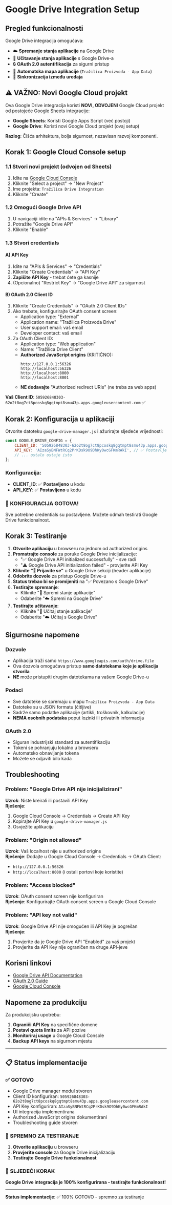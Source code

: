 # Google Drive Integration Setup

## Pregled funkcionalnosti

Google Drive integracija omogućava:
- ☁️ **Spremanje stanja aplikacije** na Google Drive
- 📂 **Učitavanje stanja aplikacije** s Google Drive-a
- 🔒 **OAuth 2.0 autentifikacija** za sigurni pristup
- 📁 **Automatska mapa aplikacije** (`Tražilica Proizvoda - App Data`)
- 🔄 **Sinkronizacija između uređaja**

## ⚠️ VAŽNO: Novi Google Cloud projekt

Ova Google Drive integracija koristi **NOVI, ODVOJENI** Google Cloud projekt od postojeće Google Sheets integracije:

- **Google Sheets**: Koristi Google Apps Script (već postoji)
- **Google Drive**: Koristi novi Google Cloud projekt (ovaj setup)

**Razlog**: Čišća arhitektura, bolja sigurnost, nezavisan razvoj komponenti.

## Korak 1: Google Cloud Console setup

### 1.1 Stvori novi projekt (odvojen od Sheets)
1. Idite na [Google Cloud Console](https://console.cloud.google.com/)
2. Kliknite "Select a project" → "New Project"
3. Ime projekta: `Tražilica Drive Integration`
4. Kliknite "Create"

### 1.2 Omogući Google Drive API
1. U navigaciji idite na "APIs & Services" → "Library"
2. Potražite "Google Drive API"
3. Kliknite "Enable"

### 1.3 Stvori credentials

#### A) API Key
1. Idite na "APIs & Services" → "Credentials"
2. Kliknite "Create Credentials" → "API Key"
3. **Zapišite API Key** - trebat ćete ga kasnije
4. (Opcionalno) "Restrict Key" → "Google Drive API" za sigurnost

#### B) OAuth 2.0 Client ID
1. Kliknite "Create Credentials" → "OAuth 2.0 Client IDs"
2. Ako trebate, konfigurirajte OAuth consent screen:
   - Application type: "External"
   - Application name: "Tražilica Proizvoda Drive"
   - User support email: vaš email
   - Developer contact: vaš email
3. Za OAuth Client ID:
   - Application type: "Web application" 
   - Name: "Tražilica Drive Client"
   - **Authorized JavaScript origins** (KRITIČNO):
     ```
     http://127.0.0.1:56326
     http://localhost:56326
     http://localhost:8000
     http://localhost:8001
     ```
   - **NE dodavajte** "Authorized redirect URIs" (ne treba za web apps)

**Vaš Client ID**: `505926848303-62o2t8og7ct8pcoskq8gqtmpt8smu43p.apps.googleusercontent.com` ✅

## Korak 2: Konfiguracija u aplikaciji

Otvorite datoteku `google-drive-manager.js` i ažurirajte sljedeće vrijednosti:

```javascript
const GOOGLE_DRIVE_CONFIG = {
    CLIENT_ID: '505926848303-62o2t8og7ct8pcoskq8gqtmpt8smu43p.apps.googleusercontent.com', // ✅ Postavljeno
    API_KEY: 'AIzaSyBNFWtRCq2PrKDsk9O9DhKy0wcGFKmRAkI', // ✅ Postavljeno
    // ... ostalo ostaje isto
};
```

### Konfiguracija:
- **CLIENT_ID**: ✅ **Postavljeno** u kodu
- **API_KEY**: ✅ **Postavljeno** u kodu

### 🎯 KONFIGURACIJA GOTOVA!
Sve potrebne credentials su postavljene. Možete odmah testirati Google Drive funkcionalnost.

## Korak 3: Testiranje

1. **Otvorite aplikaciju** u browseru na jednom od authorized origins
2. **Promatrajte console** za poruke Google Drive inicijalizacije:
   - "✅ Google Drive API initialized successfully" - sve radi
   - "⚠️ Google Drive API initialization failed" - provjerite API Key
3. **Kliknite "🔑 Prijavite se"** u Google Drive sekciji (header aplikacije)
4. **Odobrite dozvole** za pristup Google Drive-u
5. **Status trebao bi se promijeniti** na "✅ Povezano s Google Drive"
6. **Testirajte spremanje**: 
   - Kliknite "💾 Spremi stanje aplikacije"
   - Odaberite "☁️ Spremi na Google Drive"
7. **Testirajte učitavanje**:
   - Kliknite "📂 Učitaj stanje aplikacije" 
   - Odaberite "☁️ Učitaj s Google Drive"

## Sigurnosne napomene

### Dozvole
- Aplikacija traži samo `https://www.googleapis.com/auth/drive.file`
- Ova dozvola omogućava pristup **samo datotekama koje je aplikacija stvorila**
- **NE** može pristupiti drugim datotekama na vašem Google Drive-u

### Podaci
- Sve datoteke se spremaju u mapu `Tražilica Proizvoda - App Data`
- Datoteke su u JSON formatu (čitljive)
- Sadrže samo podatke aplikacije (artikli, troškovnik, kalkulacije)
- **NEMA osobnih podataka** poput lozinki ili privatnih informacija

### OAuth 2.0
- Siguran industrijski standard za autentifikaciju
- Tokeni se pohranjuju lokalno u browseru
- Automatsko obnavljanje tokena
- Možete se odjaviti bilo kada

## Troubleshooting

### Problem: "Google Drive API nije inicijalizirani"
**Uzrok**: Niste kreirali ili postavili API Key  
**Rješenje**: 
1. Google Cloud Console → Credentials → Create API Key
2. Kopirajte API Key u `google-drive-manager.js`
3. Osvježite aplikaciju

### Problem: "Origin not allowed"
**Uzrok**: Vaš localhost nije u authorized origins  
**Rješenje**: Dodajte u Google Cloud Console → Credentials → OAuth Client:
- `http://127.0.0.1:56326`
- `http://localhost:8000` (i ostali portovi koje koristite)

### Problem: "Access blocked"
**Uzrok**: OAuth consent screen nije konfiguriran  
**Rješenje**: Konfigurirajte OAuth consent screen u Google Cloud Console

### Problem: "API key not valid"
**Uzrok**: Google Drive API nije omogućen ili API Key je pogrešan  
**Rješenje**: 
1. Provjerite da je Google Drive API "Enabled" za vaš projekt
2. Provjerite da API Key nije ograničen na druge API-jeve

## Korisni linkovi

- [Google Drive API Documentation](https://developers.google.com/drive/api/guides/about-sdk)
- [OAuth 2.0 Guide](https://developers.google.com/identity/protocols/oauth2)
- [Google Cloud Console](https://console.cloud.google.com/)

## Napomene za produkciju

Za produkcijsku upotrebu:
1. **Ograniči API Key** na specifične domene
2. **Postavi quota limits** za API pozive
3. **Monitoriraj usage** u Google Cloud Console
4. **Backup API keys** na sigurnom mjestu

---

## 📋 Status implementacije

### ✅ GOTOVO
- Google Drive manager modul stvoren
- Client ID konfiguriran: `505926848303-62o2t8og7ct8pcoskq8gqtmpt8smu43p.apps.googleusercontent.com`
- API Key konfiguriran: `AIzaSyBNFWtRCq2PrKDsk9O9DhKy0wcGFKmRAkI`
- UI integracija implementirana
- Authorized JavaScript origins dokumentirani
- Troubleshooting guide stvoren

### 🎯 SPREMNO ZA TESTIRANJE
1. **Otvorite aplikaciju** u browseru
2. **Provjerite console** za Google Drive inicijalizaciju
3. **Testirajte Google Drive funkcionalnost**

### 🚀 SLJEDEĆI KORAK
**Google Drive integracija je 100% konfigurirana - testirajte funkcionalnost!**

---

**Status implementacije**: ✅ 100% GOTOVO - spremno za testiranje